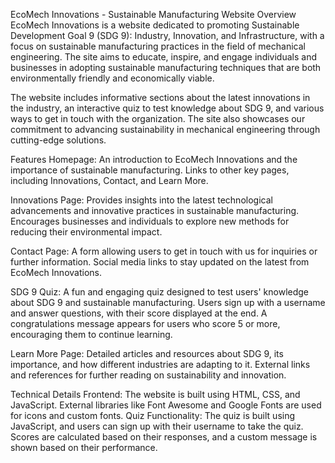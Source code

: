 EcoMech Innovations - Sustainable Manufacturing Website
Overview
EcoMech Innovations is a website dedicated to promoting Sustainable Development Goal 9 (SDG 9): Industry, Innovation, and Infrastructure, with a focus on sustainable manufacturing practices in the field of mechanical engineering. The site aims to educate, inspire, and engage individuals and businesses in adopting sustainable manufacturing techniques that are both environmentally friendly and economically viable.

The website includes informative sections about the latest innovations in the industry, an interactive quiz to test knowledge about SDG 9, and various ways to get in touch with the organization. The site also showcases our commitment to advancing sustainability in mechanical engineering through cutting-edge solutions.

Features
Homepage:
An introduction to EcoMech Innovations and the importance of sustainable manufacturing.
Links to other key pages, including Innovations, Contact, and Learn More.

Innovations Page:
Provides insights into the latest technological advancements and innovative practices in sustainable manufacturing.
Encourages businesses and individuals to explore new methods for reducing their environmental impact.

Contact Page:
A form allowing users to get in touch with us for inquiries or further information.
Social media links to stay updated on the latest from EcoMech Innovations.

SDG 9 Quiz:
A fun and engaging quiz designed to test users' knowledge about SDG 9 and sustainable manufacturing.
Users sign up with a username and answer questions, with their score displayed at the end.
A congratulations message appears for users who score 5 or more, encouraging them to continue learning.

Learn More Page:
Detailed articles and resources about SDG 9, its importance, and how different industries are adapting to it.
External links and references for further reading on sustainability and innovation.

Technical Details
Frontend: The website is built using HTML, CSS, and JavaScript. External libraries like Font Awesome and Google Fonts are used for icons and custom fonts.
Quiz Functionality: The quiz is built using JavaScript, and users can sign up with their username to take the quiz. Scores are calculated based on their responses, and a custom message is shown based on their performance.